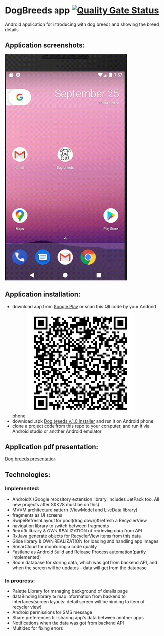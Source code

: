 # DogBreeds app [![Quality Gate Status](https://sonarcloud.io/api/project_badges/measure?project=Harnet69_DogBreeds&metric=alert_status)](https://sonarcloud.io/dashboard?id=Harnet69_DogBreeds)
Android application for introducing with dog breeds and showing the breed details 

## Application screenshots:
![Game process](https://github.com/Harnet69/DogBreeds/blob/master/app/GitHubMediaFile/dog_breeds.gif)

## Application installation:
- download app from [Google Play](https://play.google.com/store/apps/details?id=com.harnet.dogbreeds) or scan this QR code by your Android phone
![Game process](https://github.com/Harnet69/DogBreeds/blob/master/app/GitHubMediaFile/dog_breeds_QR.png)
- download .apk [Dog breeds v.1.0 installer](https://drive.google.com/file/d/13ZXZO4C31WNDmkWBKCjSDuo11xITwVuz/view?usp=sharing) and run it on Android phone
- clone a project code from this repo to your computer, and run it via Android studio or another Android emulator

## Application pdf presentation: 
[Dog breeds presentation](https://drive.google.com/file/d/1L-hkecVw8j1RB5upHoxr3FdjqQYzyjHS/view?usp=sharing)

## Technologies:
### Implemented:
- AndroidX (Google repository extension library. Includes JetPack too. All new projects after SDK28 must be on this)
- MVVM architecture pattern (ViewModel and LiveData library)
- fragments as UI screens
- SwipeRefreshLayout for pool(drag down)&refresh a RecyclerView 
- navigation library to switch between fragments
- Retrofit library & OWN REALIZATION of retrieving data from API
- RxJava generate objects for RecyclerView items from this data
- Glide library & OWN REALIZATION for loading and handling app images
- SonarCloud for monitoring a code quality
- Fastlane as Android Build and Release Process automation(partly implemented)
- Room database for storing data, which was got from backend API, and when the screen will be updates - data will get from the database
### In progress:
- Palette Library for managing background of details page
- dataBinding library to map information from backend to interfaces(screen layouts: detail screen will be binding to item of recycler view)
- Android permissions for SMS message
- Share preferences for sharing app's data between another apps
- Notifications when the data was got from backend API
- Multidex for fixing errors
